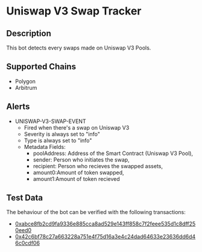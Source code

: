 # Uniswap V3 Swap Tracker

## Description

This bot detects every swaps made on Uniswap V3 Pools.

## Supported Chains

- Polygon
- Arbitrum


## Alerts



- UNISWAP-V3-SWAP-EVENT
  - Fired when there's a swap on Uniswap V3
  - Severity is always set to "info"
  - Type is always set to "info" 
  - Metadata Fields:
    - poolAddress: Address of the Smart Contract (Uniswap V3 Pool),
    - sender: Person who initiates the swap,
    - recipient: Person who recieves the swapped assets,
    - amount0:Amount of token swapped,
    - amount1:Amount of token recieved
                

## Test Data

The behaviour of the bot can be verified with the following transactions:
   * [0xabce8fb2cd9fa9336e885cca8ad529e143ff858c7f2feee535d1c8dff250eed0](https://polygonscan.com//tx/0xabce8fb2cd9fa9336e885cca8ad529e143ff858c7f2feee535d1c8dff250eed0)
   * [0x42c6bf78c27a663228a751e4f75d16a3e4c24dad64633e23636dd6d46c0cdf06](https://arbiscan.io//tx/0x42c6bf78c27a663228a751e4f75d16a3e4c24dad64633e23636dd6d46c0cdf06)



